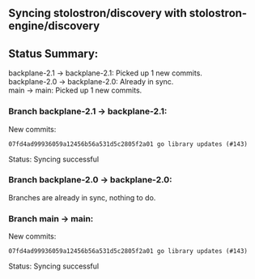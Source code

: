 ## Syncing stolostron/discovery with stolostron-engine/discovery

## Status Summary:

backplane-2.1 -> backplane-2.1: Picked up 1 new commits.  
backplane-2.0 -> backplane-2.0: Already in sync.  
main -> main: Picked up 1 new commits.  

### Branch backplane-2.1 -> backplane-2.1:

New commits:

```
07fd4ad99936059a12456b56a531d5c2805f2a01 go library updates (#143)
```

Status: Syncing successful

### Branch backplane-2.0 -> backplane-2.0:

Branches are already in sync, nothing to do.

### Branch main -> main:

New commits:

```
07fd4ad99936059a12456b56a531d5c2805f2a01 go library updates (#143)
```

Status: Syncing successful
